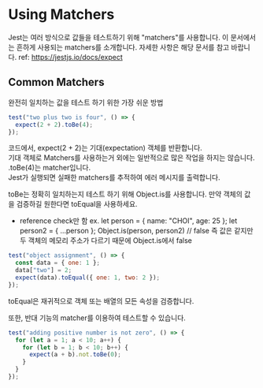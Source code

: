 # Using Matchers

Jest는 여러 방식으로 값들을 테스트하기 위해 "matchers"를 사용합니다.
이 문서에서는 흔하게 사용되는 matchers를 소개합니다.
자세한 사항은 해당 문서를 참고 바랍니다. ref: https://jestjs.io/docs/expect

## Common Matchers

완전히 일치하는 값을 테스트 하기 위한 가장 쉬운 방법

```javascript
test("two plus two is four", () => {
  expect(2 + 2).toBe(4);
});
```

코드에서, expect(2 + 2)는 기대(expectation) 객체를 반환합니다.  
기대 객체로 Matchers를 사용하는거 외에는 일반적으로 많은 작업을 하지는 않습니다.
.toBe(4)는 matcher입니다.  
Jest가 실행되면 실패한 matchers를 추적하여 에러 메시지를 출력합니다.

toBe는 정확히 일치하는지 테스트 하기 위해 Object.is를 사용합니다.
만약 객체의 값을 검증하길 원한다면 toEqual을 사용하세요.

- reference check만 함 ex. let person = { name: "CHOI", age: 25 }; let person2 = { ...person }; Object.is(person, person2) // false 즉 값은 같지만 두 객체의 메모리 주소가 다르기 때문에 Object.is에서 false

```javascript
test("object assignment", () => {
  const data = { one: 1 };
  data["two"] = 2;
  expect(data).toEqual({ one: 1, two: 2 });
});
```

toEqual은 재귀적으로 객체 또는 배열의 모든 속성을 검증합니다.

또한, 반대 기능의 matcher를 이용하여 테스트할 수 있습니다.

```javascript
test("adding positive number is not zero", () => {
  for (let a = 1; a < 10; a++) {
    for (let b = 1; b < 10; b++) {
      expect(a + b).not.toBe(0);
    }
  }
});
```
